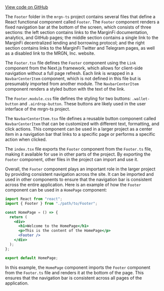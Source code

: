 [View code on GitHub](https://github.com/mrgnlabs/mrgn-ts/.autodoc/docs/json/apps/marginfi-landing-page/src/components/Footer)

The `Footer` folder in the `mrgn-ts` project contains several files that define a React functional component called `Footer`. The `Footer` component renders a fixed navigation bar at the bottom of the screen, which consists of three sections: the left section contains links to the MarginFi documentation, analytics, and GitHub pages; the middle section contains a single link to the MarginFi decentralized lending and borrowing protocol; and the right section contains links to the MarginFi Twitter and Telegram pages, as well as a disabled link to the MRGN, Inc. website.

The `Footer.tsx` file defines the `Footer` component using the `Link` component from the Next.js framework, which allows for client-side navigation without a full page refresh. Each link is wrapped in a `NavbarCenterItem` component, which is not defined in this file but is presumably imported from another module. The `NavbarCenterItem` component renders a styled button with the text of the link.

The `Footer.module.css` file defines the styling for two buttons: `.wallet-button` and `.airdrop-button`. These buttons are likely used in the user interface of the mrgn-ts project.

The `NavbarCenterItem.tsx` file defines a reusable button component called `NavbarCenterItem` that can be customized with different text, formatting, and click actions. This component can be used in a larger project as a center item in a navigation bar that links to a specific page or performs a specific action when clicked.

The `index.tsx` file exports the `Footer` component from the `Footer.ts` file, making it available for use in other parts of the project. By exporting the `Footer` component, other files in the project can import and use it.

Overall, the `Footer` component plays an important role in the larger project by providing consistent navigation across the site. It can be imported and used in other components to ensure that the navigation bar is consistent across the entire application. Here is an example of how the `Footer` component can be used in a `HomePage` component:

```jsx
import React from "react";
import { Footer } from "./path/to/Footer";

const HomePage = () => {
  return (
    <div>
      <h1>Welcome to the HomePage</h1>
      <p>This is the content of the HomePage</p>
      <Footer />
    </div>
  );
};

export default HomePage;
```

In this example, the `HomePage` component imports the `Footer` component from the `Footer.ts` file and renders it at the bottom of the page. This ensures that the navigation bar is consistent across all pages of the application.
